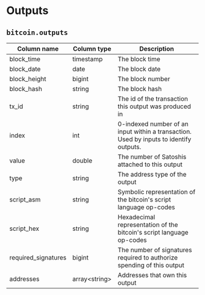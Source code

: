 # Outputs

## `bitcoin.outputs`

|Column name        |Column type  |Description                                                                                                                                 |
|-------------------|-------------|--------------------------------------------------------------------------------------------------------------------------------------------|
|block_time         |timestamp    |The block time                                                                                                                              |
|block_date         |date         |The block date                                                                                                                              |
|block_height       |bigint       |The block number                                                                                                                            |
|block_hash         |string       |The block hash                                                                                                                              |
|tx_id            |string         |The id of the transaction this output was produced in                                                                                            |
|index              |int          |0-indexed number of an input within a transaction. Used by inputs to identify outputs.                                                      |
|value              |double       |The number of Satoshis attached to this output                                                                                              |
|type               |string       |The address type of the output                                                                                                              |
|script_asm         |string       |Symbolic representation of the bitcoin's script language op-codes                                                                           |
|script_hex         |string       |Hexadecimal representation of the bitcoin's script language op-codes                                                                        |
|required_signatures|bigint       |The number of signatures required to authorize spending of this output                                                                      |
|addresses          |array\<string\>|Addresses that own this output                                                                                                            |
